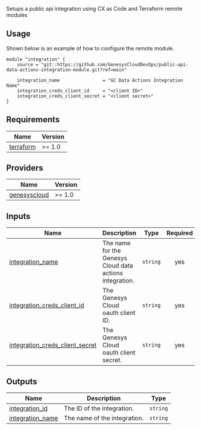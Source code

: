Setups a public api integration using CX as Code and Terraform remote modules

## Usage

Shown below is an example of how to configure the remote module.

```hcl
module "integration" {
    source = "git::https://github.com/GenesysCloudDevOps/public-api-data-actions-integration-module.git?ref=main"

    integration_name                = "GC Data Actions Integration Name"
    integration_creds_client_id     = "<client ID>"
    integration_creds_client_secret = "<client secret>"
}
```

## Requirements

| Name | Version |
|------|---------|
| <a name="provider_terraform"></a>[terraform](https://www.terraform.io/) | >= 1.0 |

## Providers

| Name | Version |
|------|---------|
| <a name="provider_genesyscloud"></a> [genesyscloud](https://registry.terraform.io/providers/MyPureCloud/genesyscloud/latest) | >= 1.0|

## Inputs

| Name | Description | Type | Required |
|------|-------------|------|:--------:|
| <a name="integration_name"></a> [integration_name](#integration\_\name)  | The name for the Genesys Cloud data actions integration. | `string` | yes |
| <a name="integration_creds_client_id"></a> [integration_creds_client_id](#integration\_\creds\_\client\_\id)  | The Genesys Cloud oauth client ID. | `string` | yes |
| <a name="integration_creds_client_secret"></a> [integration_creds_client_secret](#integration\_\creds\_\client\_\secret)  | The Genesys Cloud oauth client secret. | `string` | yes |

## Outputs

| Name | Description | Type | 
|------|-------------|------|
| <a name="integration_id"></a> [integration_id](#integration\_\id)  | The ID of the integration. | `string` |
| <a name="integration_name"></a> [integration_name](#integration\_\name)  | The name of the integration. | `string` | 
